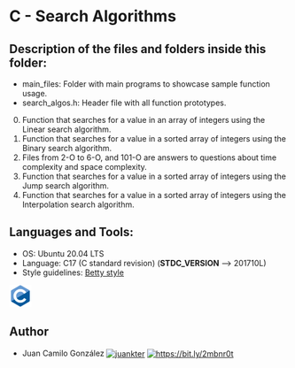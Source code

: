 # C - Search Algorithms

## Description of the files and folders inside this folder:

- main_files: Folder with main programs to showcase sample function usage.
- search_algos.h: Header file with all function prototypes.


0. Function that searches for a value in an array of integers using the Linear search algorithm.
1. Function that searches for a value in a sorted array of integers using the Binary search algorithm.
2. Files from 2-O to 6-O, and 101-O are answers to questions about time complexity and space complexity.
3. Function that searches for a value in a sorted array of integers using the Jump search algorithm.
4. Function that searches for a value in a sorted array of integers using the Interpolation search algorithm.

## Languages and Tools:

- OS: Ubuntu 20.04 LTS
- Language: C17 (C standard revision) (__STDC_VERSION__ --> 201710L)
- Style guidelines: [Betty style](https://github.com/holbertonschool/Betty/wiki)

<p align="left"> <a href="https://www.cprogramming.com/" target="_blank"> <img src="https://raw.githubusercontent.com/devicons/devicon/master/icons/c/c-original.svg" alt="c" width="40" height="40"/> </a> </p>


## Author

- Juan Camilo González <a href="https://twitter.com/juankter" target="blank"><img align="center" src="https://raw.githubusercontent.com/rahuldkjain/github-profile-readme-generator/master/src/images/icons/Social/twitter.svg" alt="juankter" height="30" width="40" /></a>
<a href="https://bit.ly/2MBNR0t" target="blank"><img align="center" src="https://raw.githubusercontent.com/rahuldkjain/github-profile-readme-generator/master/src/images/icons/Social/linked-in-alt.svg" alt="https://bit.ly/2mbnr0t" height="30" width="40" /></a>
